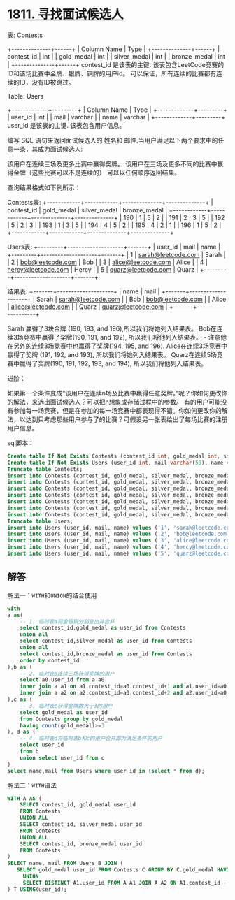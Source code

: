 # [1811. 寻找面试候选人](https://leetcode-cn.com/problems/find-interview-candidates/)

表: Contests

+--------------+------+
| Column Name  | Type |
+--------------+------+
| contest_id   | int  |
| gold_medal   | int  |
| silver_medal | int  |
| bronze_medal | int  |
+--------------+------+
contest_id 是该表的主键.
该表包含LeetCode竞赛的ID和该场比赛中金牌、银牌、铜牌的用户id。
可以保证，所有连续的比赛都有连续的ID，没有ID被跳过。

Table: Users

+-------------+---------+
| Column Name | Type    |
+-------------+---------+
| user_id     | int     |
| mail        | varchar |
| name        | varchar |
+-------------+---------+
user_id 是该表的主键.
该表包含用户信息。


编写 SQL 语句来返回面试候选人的 姓名和 邮件.当用户满足以下两个要求中的任意一条，其成为面试候选人:

该用户在连续三场及更多比赛中赢得奖牌。
该用户在三场及更多不同的比赛中赢得金牌（这些比赛可以不是连续的）
可以以任何顺序返回结果。

查询结果格式如下例所示：

Contests表:
+------------+------------+--------------+--------------+
| contest_id | gold_medal | silver_medal | bronze_medal |
+------------+------------+--------------+--------------+
| 190        | 1          | 5            | 2            |
| 191        | 2          | 3            | 5            |
| 192        | 5          | 2            | 3            |
| 193        | 1          | 3            | 5            |
| 194        | 4          | 5            | 2            |
| 195        | 4          | 2            | 1            |
| 196        | 1          | 5            | 2            |
+------------+------------+--------------+--------------+

Users表:
+---------+--------------------+-------+
| user_id | mail               | name  |
+---------+--------------------+-------+
| 1       | sarah@leetcode.com | Sarah |
| 2       | bob@leetcode.com   | Bob   |
| 3       | alice@leetcode.com | Alice |
| 4       | hercy@leetcode.com | Hercy |
| 5       | quarz@leetcode.com | Quarz |
+---------+--------------------+-------+

结果表:
+-------+--------------------+
| name  | mail               |
+-------+--------------------+
| Sarah | sarah@leetcode.com |
| Bob   | bob@leetcode.com   |
| Alice | alice@leetcode.com |
| Quarz | quarz@leetcode.com |
+-------+--------------------+

Sarah 赢得了3块金牌 (190, 193, and 196),所以我们将她列入结果表。
Bob在连续3场竞赛中赢得了奖牌(190, 191, and 192), 所以我们将他列入结果表。
    - 注意他在另外的连续3场竞赛中也赢得了奖牌(194, 195, and 196).
Alice在连续3场竞赛中赢得了奖牌 (191, 192, and 193), 所以我们将她列入结果表。
Quarz在连续5场竞赛中赢得了奖牌(190, 191, 192, 193, and 194), 所以我们将他列入结果表。


进阶：

如果第一个条件变成“该用户在连续n场及比赛中赢得任意奖牌。”呢？你如何更改你的解法，来选出面试候选人？可以把n想象成存储过程中的参数。
有的用户可能没有参加每一场竞赛，但是在参加的每一场竞赛中都表现得不错。你如何更改你的解法，以达到只考虑那些用户参与了的比赛？可假设另一张表给出了每场比赛的注册用户信息。

sql脚本：

```sql
Create table If Not Exists Contests (contest_id int, gold_medal int, silver_medal int, bronze_medal int);
Create table If Not Exists Users (user_id int, mail varchar(50), name varchar(30));
Truncate table Contests;
insert into Contests (contest_id, gold_medal, silver_medal, bronze_medal) values ('190', '1', '5', '2');
insert into Contests (contest_id, gold_medal, silver_medal, bronze_medal) values ('191', '2', '3', '5');
insert into Contests (contest_id, gold_medal, silver_medal, bronze_medal) values ('192', '5', '2', '3');
insert into Contests (contest_id, gold_medal, silver_medal, bronze_medal) values ('193', '1', '3', '5');
insert into Contests (contest_id, gold_medal, silver_medal, bronze_medal) values ('194', '4', '5', '2');
insert into Contests (contest_id, gold_medal, silver_medal, bronze_medal) values ('195', '4', '2', '1');
insert into Contests (contest_id, gold_medal, silver_medal, bronze_medal) values ('196', '1', '5', '2');
Truncate table Users;
insert into Users (user_id, mail, name) values ('1', 'sarah@leetcode.com', 'Sarah');
insert into Users (user_id, mail, name) values ('2', 'bob@leetcode.com', 'Bob');
insert into Users (user_id, mail, name) values ('3', 'alice@leetcode.com', 'Alice');
insert into Users (user_id, mail, name) values ('4', 'hercy@leetcode.com', 'Hercy');
insert into Users (user_id, mail, name) values ('5', 'quarz@leetcode.com', 'Quarz');
```

## 解答

解法一：`WITH`和`UNION`的结合使用

```sql
with 
a as(
    -- 1. 临时表a将金银铜分别查出并合并
    select contest_id,gold_medal as user_id from Contests
    union all
    select contest_id,silver_medal as user_id from Contests
    union all 
    select contest_id,bronze_medal as user_id from Contests
    order by contest_id
),b as (
    -- 2. 临时表b连续三场获得奖牌的用户
    select a0.user_id from a a0
    inner join a a1 on a1.contest_id=a0.contest_id+1 and a1.user_id=a0.user_id
    inner join a a2 on a2.contest_id=a0.contest_id+2 and a2.user_id=a0.user_id
),c as (
    -- 3. 临时表c获得金牌数大于3的用户
    select gold_medal as user_id
    from Contests group by gold_medal
    having count(gold_medal)>=3
), d as (
    -- 4. 临时表d将临时表b和c的用户合并即为满足条件的用户
    select user_id
    from b
    union select user_id from c
)
select name,mail from Users where user_id in (select * from d);
```

解法二：`WITH`语法

```sql
WITH A AS (
	SELECT contest_id, gold_medal user_id
	FROM Contests
	UNION ALL
	SELECT contest_id, silver_medal user_id
	FROM Contests
	UNION ALL
	SELECT contest_id, bronze_medal user_id
	FROM Contests
)
SELECT name, mail FROM Users B JOIN (
   SELECT gold_medal user_id FROM Contests C GROUP BY C.gold_medal HAVING COUNT(*) >= 3
	 UNION
	 SELECT DISTINCT A1.user_id FROM A A1 JOIN A A2 ON A1.contest_id - A2.contest_id BETWEEN -2 AND 0 AND A1.user_id = A2.user_id GROUP BY A1.contest_id, A1.user_id HAVING COUNT(*) >= 3
) T USING(user_id);
```

